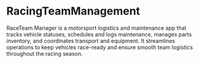 # RacingTeamManagement
RaceTeam Manager is a motorsport logistics and maintenance app that tracks vehicle statuses, schedules and logs maintenance, manages parts inventory, and coordinates transport and equipment. It streamlines operations to keep vehicles race-ready and ensure smooth team logistics throughout the racing season.
